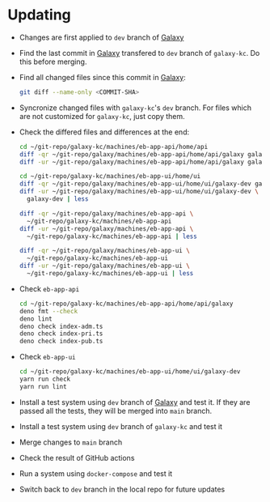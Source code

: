 # Updating

- Changes are first applied to `dev` branch of
  [Galaxy](https://github.com/emrahcom/galaxy)

- Find the last commit in [Galaxy](https://github.com/emrahcom/galaxy)
  transfered to `dev` branch of `galaxy-kc`. Do this before merging.

- Find all changed files since this commit in
  [Galaxy](https://github.com/emrahcom/galaxy):

  ```bash
  git diff --name-only <COMMIT-SHA>
  ```

- Syncronize changed files with `galaxy-kc`'s `dev` branch. For files which are
  not customized for `galaxy-kc`, just copy them.

- Check the differed files and differences at the end:

  ```bash
  cd ~/git-repo/galaxy-kc/machines/eb-app-api/home/api
  diff -qr ~/git-repo/galaxy/machines/eb-app-api/home/api/galaxy galaxy
  diff -ur ~/git-repo/galaxy/machines/eb-app-api/home/api/galaxy galaxy | less

  cd ~/git-repo/galaxy-kc/machines/eb-app-ui/home/ui
  diff -qr ~/git-repo/galaxy/machines/eb-app-ui/home/ui/galaxy-dev galaxy-dev
  diff -ur ~/git-repo/galaxy/machines/eb-app-ui/home/ui/galaxy-dev \
    galaxy-dev | less

  diff -qr ~/git-repo/galaxy/machines/eb-app-api \
    ~/git-repo/galaxy-kc/machines/eb-app-api
  diff -ur ~/git-repo/galaxy/machines/eb-app-api \
    ~/git-repo/galaxy-kc/machines/eb-app-api | less

  diff -qr ~/git-repo/galaxy/machines/eb-app-ui \
    ~/git-repo/galaxy-kc/machines/eb-app-ui
  diff -ur ~/git-repo/galaxy/machines/eb-app-ui \
    ~/git-repo/galaxy-kc/machines/eb-app-ui | less
  ```

- Check `eb-app-api`

  ```bash
  cd ~/git-repo/galaxy-kc/machines/eb-app-api/home/api/galaxy
  deno fmt --check
  deno lint
  deno check index-adm.ts
  deno check index-pri.ts
  deno check index-pub.ts
  ```

- Check `eb-app-ui`

  ```bash
  cd ~/git-repo/galaxy-kc/machines/eb-app-ui/home/ui/galaxy-dev
  yarn run check
  yarn run lint
  ```

- Install a test system using `dev` branch of
  [Galaxy](https://github.com/emrahcom/galaxy) and test it. If they are passed
  all the tests, they will be merged into `main` branch.

- Install a test system using `dev` branch of `galaxy-kc` and test it

- Merge changes to `main` branch

- Check the result of GitHub actions

- Run a system using `docker-compose` and test it

- Switch back to `dev` branch in the local repo for future updates
